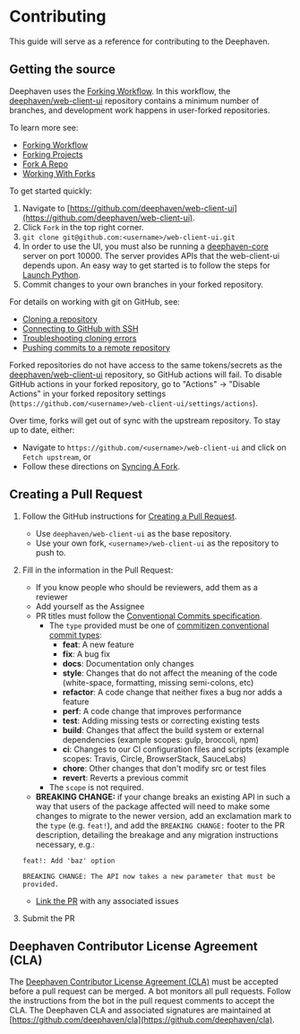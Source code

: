 # Contributing

This guide will serve as a reference for contributing to the Deephaven.

## Getting the source

Deephaven uses the [Forking Workflow](https://www.atlassian.com/git/tutorials/comparing-workflows/forking-workflow). In this workflow, the [deephaven/web-client-ui](https://github.com/deephaven/web-client-ui) repository contains a minimum number of branches, and development work happens in user-forked repositories.

To learn more see:

- [Forking Workflow](https://www.atlassian.com/git/tutorials/comparing-workflows/forking-workflow)
- [Forking Projects](https://guides.github.com/activities/forking/)
- [Fork A Repo](https://docs.github.com/en/github/getting-started-with-github/fork-a-repo)
- [Working With Forks](https://docs.github.com/en/github/collaborating-with-issues-and-pull-requests/working-with-forks)

To get started quickly:

1. Navigate to [https://github.com/deephaven/web-client-ui](https://github.com/deephaven/web-client-ui).
2. Click `Fork` in the top right corner.
3. `git clone git@github.com:<username>/web-client-ui.git`
4. In order to use the UI, you must also be running a [deephaven-core](https://github.com/deephaven/deephaven-core) server on port 10000. The server provides APIs that the web-client-ui depends upon. An easy way to get started is to follow the steps for [Launch Python](https://github.com/deephaven/deephaven-core#launch-python).
5. Commit changes to your own branches in your forked repository.

For details on working with git on GitHub, see:

- [Cloning a repository](https://docs.github.com/en/repositories/creating-and-managing-repositories/cloning-a-repository)
- [Connecting to GitHub with SSH](https://docs.github.com/en/authentication/connecting-to-github-with-ssh)
- [Troubleshooting cloning errors](https://docs.github.com/en/repositories/creating-and-managing-repositories/troubleshooting-cloning-errors)
- [Pushing commits to a remote repository](https://docs.github.com/en/get-started/using-git/pushing-commits-to-a-remote-repository)

Forked repositories do not have access to the same tokens/secrets as the [deephaven/web-client-ui](https://github.com/deephaven/web-client-ui) repository, so GitHub actions will fail. To disable GitHub actions in your forked repository, go to "Actions" -> "Disable Actions" in your forked repository settings (`https://github.com/<username>/web-client-ui/settings/actions`).

Over time, forks will get out of sync with the upstream repository. To stay up to date, either:

- Navigate to `https://github.com/<username>/web-client-ui` and click on `Fetch upstream`, or
- Follow these directions on [Syncing A Fork](https://docs.github.com/en/github/collaborating-with-issues-and-pull-requests/syncing-a-fork).

## Creating a Pull Request

1. Follow the GitHub instructions for [Creating a Pull Request](https://docs.github.com/en/pull-requests/collaborating-with-pull-requests/proposing-changes-to-your-work-with-pull-requests/creating-a-pull-request).
   - Use `deephaven/web-client-ui` as the base repository.
   - Use your own fork, `<username>/web-client-ui` as the repository to push to.
2. Fill in the information in the Pull Request:

   - If you know people who should be reviewers, add them as a reviewer
   - Add yourself as the Assignee
   - PR titles must follow the [Conventional Commits specification](https://www.conventionalcommits.org/en/v1.0.0/).
     - The `type` provided must be one of [commitizen conventional commit types](https://github.com/commitizen/conventional-commit-types):
       - **feat**: A new feature
       - **fix**: A bug fix
       - **docs**: Documentation only changes
       - **style**: Changes that do not affect the meaning of the code (white-space, formatting, missing semi-colons, etc)
       - **refactor**: A code change that neither fixes a bug nor adds a feature
       - **perf**: A code change that improves performance
       - **test**: Adding missing tests or correcting existing tests
       - **build**: Changes that affect the build system or external dependencies (example scopes: gulp, broccoli, npm)
       - **ci**: Changes to our CI configuration files and scripts (example scopes: Travis, Circle, BrowserStack, SauceLabs)
       - **chore**: Other changes that don't modify src or test files
       - **revert**: Reverts a previous commit
     - The `scope` is not required.
   - **BREAKING CHANGE:** if your change breaks an existing API in such a way that users of the package affected will need to make some changes to migrate to the newer version, add an exclamation mark to the `type` (e.g. `feat!`), and add the `BREAKING CHANGE:` footer to the PR description, detailing the breakage and any migration instructions necessary, e.g.:

   ```
   feat!: Add 'baz' option

   BREAKING CHANGE: The API now takes a new parameter that must be provided.
   ```

   - [Link the PR](https://docs.github.com/en/issues/tracking-your-work-with-issues/linking-a-pull-request-to-an-issue) with any associated issues

3. Submit the PR

## Deephaven Contributor License Agreement (CLA)

The [Deephaven Contributor License Agreement (CLA)](https://github.com/deephaven/cla/blob/main/CLA.md) must be accepted before a pull request can be merged. A bot monitors all pull requests. Follow the instructions from the bot in the pull request comments to accept the CLA. The Deephaven CLA and associated signatures are maintained at [https://github.com/deephaven/cla](https://github.com/deephaven/cla).
